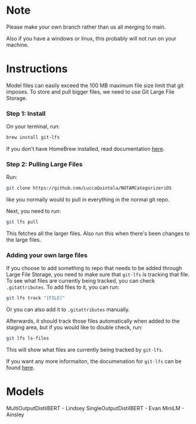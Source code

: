 # Note 

Please make your own branch rather than us all merging to main. 

Also if you have a windows or linux, this probably will not run on your machine. 

# Instructions

Model files can easily exceed the 100 MB maximum file size limit that git imposes. To store and pull bigger files, we need to use Git Large File Storage. 

### Step 1: Install 

On your terminal, run:

```zsh 
brew install git-lfs
``` 

If you don't have HomeBrew installed, read documentation [here](https://docs.brew.sh/).

### Step 2: Pulling Large Files

Run:

```zsh
git clone https://github.com/LuccaQuintela/NOTAMCategorizeriOS
``` 

like you normally would to pull in everything in the normal git repo. 

Next, you need to run:

```zsh
git lfs pull
``` 

This fetches all the larger files. Also run this when there's been changes to the large files. 

### Adding your own large files

If you choose to add something to repo that needs to be added through Large File Storage, you need to make sure that `git-lfs` is tracking that file. 
To see what files are currently being tracked, you can check `.gitattributes`. To add files to it, you can run:

```zsh 
git lfs track "[FILE]"
```
 
Or you can also add it to `.gitattributes` manually. 

Afterwards, it should track those files automatically when added to the staging area, but if you would like to double check, run: 

```zsh
git lfs ls-files
```

This will show what files are currently being tracked by `git-lfs`. 

If you want any more informaiton, the documenation for `git-lfs` can be found [here](https://git-lfs.com/).

# Models
MultiOutputDistilBERT - Lindsey
SingleOutputDistilBERT - Evan
MiniLM - Ainsley